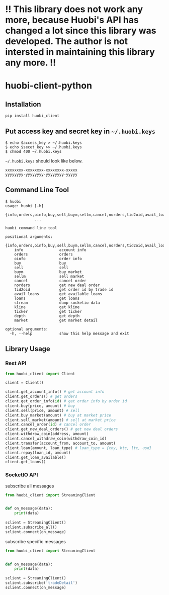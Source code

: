 # !! This library does not work any more, because Huobi's API has changed a lot since this library was developed. The author is not intersted in maintaining this library any more. !!

# huobi-client-python
## Installation
```
pip install huobi_client
```

## Put access key and secret key in `~/.huobi.keys`

```
$ echo $access_key > ~/.huobi.keys
$ echo $secet_key >> ~/.huobi.keys
$ chmod 400 ~/.huobi.keys
```

`~/.huobi.keys` should look like below.
```
xxxxxxxx-xxxxxxxx-xxxxxxxx-xxxxx
yyyyyyyy-yyyyyyyy-yyyyyyyy-yyyyy
```

## Command Line Tool
```
$ huobi
usage: huobi [-h]
             {info,orders,oinfo,buy,sell,buym,sellm,cancel,norders,tid2oid,avail_loans,loans,stream,kline,ticker,depth,market}
             ...

huobi command line tool

positional arguments:
  {info,orders,oinfo,buy,sell,buym,sellm,cancel,norders,tid2oid,avail_loans,loans,stream,kline,ticker,depth,market}
    info                account info
    orders              orders
    oinfo               order info
    buy                 buy
    sell                sell
    buym                buy market
    sellm               sell market
    cancel              cancel order
    norders             get new deal order
    tid2oid             get order id by trade id
    avail_loans         get available loans
    loans               get loans
    stream              dump socketio data
    kline               get kline
    ticker              get ticker
    depth               get depth
    market              get market detail

optional arguments:
  -h, --help            show this help message and exit
```

## Library Usage

### Rest API
``` python
from huobi_client import Client

client = Client()

client.get_account_info() # get account info
client.get_orders() # get orders
client.get_order_info(id) # get order info by order id
client.buy(price, amount) # buy
client.sell(price, amount) # sell
client.buy_market(amount) # buy at market price
client.sell_market(amount) # sell at market price
client.cancel_order(id) # cancel order
client.get_new_deal_orders() # get new deal orders
client.withdraw_coin(address, amount)
client.cancel_withdraw_coin(withdraw_coin_id)
client.transfer(account_from, account_to, amount)
client.loan(amount, loan_type) # loan_type = {cny, btc, ltc, usd}
client.repay(loan_id, amount)
client.get_loan_available()
client.get_loans()
```

### SocketIO API
subscribe all messages
``` python
from huobi_client import StreamingClient


def on_message(data):
    print(data)
 
sclient = StreamingClient()
sclient.subscribe_all()
sclient.connect(on_message)
```
subscribe specific messages
``` python
from huobi_client import StreamingClient


def on_message(data):
    print(data)
 
sclient = StreamingClient()
sclient.subscribe('tradeDetail')
sclient.connect(on_message)
```
